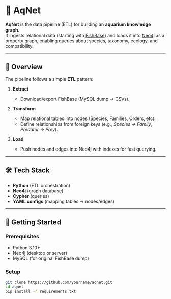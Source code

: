 # 🌊 AqNet

**AqNet** is the data pipeline (ETL) for building an **aquarium knowledge graph**.  
It ingests relational data (starting with [FishBase](https://www.fishbase.se/)) and loads it into [Neo4j](https://neo4j.com/) as a property graph, enabling queries about species, taxonomy, ecology, and compatibility.

---

## 📐 Overview

The pipeline follows a simple **ETL** pattern:

1. **Extract**  
   - Download/export FishBase (MySQL dump → CSVs).

2. **Transform**  
   - Map relational tables into nodes (Species, Families, Orders, etc).  
   - Define relationships from foreign keys (e.g., *Species → Family*, *Predator → Prey*).  

3. **Load**  
   - Push nodes and edges into Neo4j with indexes for fast querying.  

---

## 🛠 Tech Stack
- **Python** (ETL orchestration)
- **Neo4j** (graph database)
- **Cypher** (queries)
- **YAML configs** (mapping tables → nodes/edges)

---

## 🚀 Getting Started

### Prerequisites
- Python 3.10+
- Neo4j (desktop or server)
- MySQL (for original FishBase dump)

### Setup
```bash
git clone https://github.com/yourname/aqnet.git
cd aqnet
pip install -r requirements.txt
